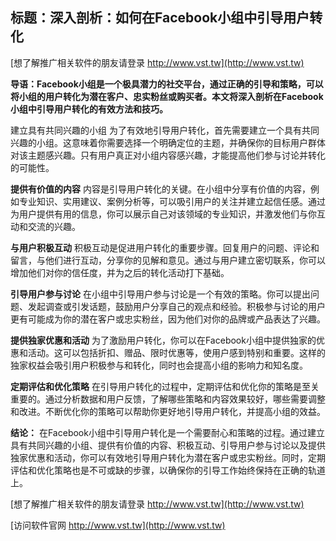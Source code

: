 ## **标题：深入剖析：如何在Facebook小组中引导用户转化**

[想了解推广相关软件的朋友请登录 http://www.vst.tw](http://www.vst.tw)

**导语：Facebook小组是一个极具潜力的社交平台，通过正确的引导和策略，可以将小组的用户转化为潜在客户、忠实粉丝或购买者。本文将深入剖析在Facebook小组中引导用户转化的有效方法和技巧。**

建立具有共同兴趣的小组
为了有效地引导用户转化，首先需要建立一个具有共同兴趣的小组。这意味着你需要选择一个明确定位的主题，并确保你的目标用户群体对该主题感兴趣。只有用户真正对小组内容感兴趣，才能提高他们参与讨论并转化的可能性。

**提供有价值的内容**
内容是引导用户转化的关键。在小组中分享有价值的内容，例如专业知识、实用建议、案例分析等，可以吸引用户的关注并建立起信任感。通过为用户提供有用的信息，你可以展示自己对该领域的专业知识，并激发他们与你互动和交流的兴趣。

**与用户积极互动**
积极互动是促进用户转化的重要步骤。回复用户的问题、评论和留言，与他们进行互动，分享你的见解和意见。通过与用户建立密切联系，你可以增加他们对你的信任度，并为之后的转化活动打下基础。

**引导用户参与讨论**
在小组中引导用户参与讨论是一个有效的策略。你可以提出问题、发起调查或引发话题，鼓励用户分享自己的观点和经验。积极参与讨论的用户更有可能成为你的潜在客户或忠实粉丝，因为他们对你的品牌或产品表达了兴趣。

**提供独家优惠和活动**
为了激励用户转化，你可以在Facebook小组中提供独家的优惠和活动。这可以包括折扣、赠品、限时优惠等，使用户感到特别和重要。这样的独家权益会吸引用户积极参与和转化，同时也会提高小组的影响力和知名度。

**定期评估和优化策略**
在引导用户转化的过程中，定期评估和优化你的策略是至关重要的。通过分析数据和用户反馈，了解哪些策略和内容效果较好，哪些需要调整和改进。不断优化你的策略可以帮助你更好地引导用户转化，并提高小组的效益。

**结论：**
在Facebook小组中引导用户转化是一个需要耐心和策略的过程。通过建立具有共同兴趣的小组、提供有价值的内容、积极互动、引导用户参与讨论以及提供独家优惠和活动，你可以有效地引导用户转化为潜在客户或忠实粉丝。同时，定期评估和优化策略也是不可或缺的步骤，以确保你的引导工作始终保持在正确的轨道上。

[想了解推广相关软件的朋友请登录 http://www.vst.tw](http://www.vst.tw)


[访问软件官网 http://www.vst.tw](http://www.vst.tw)
